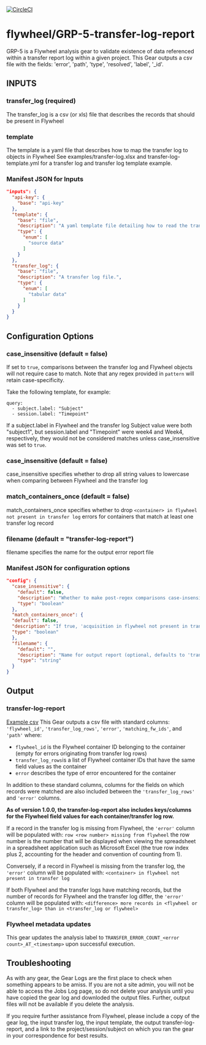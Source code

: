 [![CircleCI](https://circleci.com/gh/flywheel-apps/GRP-5-transfer-log-report.svg?style=svg)](https://circleci.com/gh/flywheel-apps/GRP-5-transfer-log-report)

# flywheel/GRP-5-transfer-log-report

GRP-5 is a Flywheel analysis gear to validate existence of data referenced within a transfer report log within a given project. This Gear outputs a csv file with the fields: 'error', 'path',  'type', 'resolved', 'label', '_id'.

## INPUTS

### transfer_log (required)
The transfer_log is a csv (or xls) file that describes the records that should be present in Flywheel
### template
The template is a yaml file that describes how to map the transfer log to objects in Flywheel
See examples/transfer-log.xlsx and transfer-log-template.yml for a transfer log and transfer log template example.
### Manifest JSON for Inputs
``` json
"inputs": {
  "api-key": {
    "base": "api-key"
  },
  "template": {
    "base": "file",
    "description": "A yaml template file detailing how to read the transfer log.",
    "type": {
      "enum": [
        "source data"
      ]
    }
  },
  "transfer_log": {
    "base": "file",
    "description": "A transfer log file.",
    "type": {
      "enum": [
        "tabular data"
      ]
    }
  }
}
  ```

## Configuration Options

### case_insensitive (default = false)
If set to `true`, comparisons between the transfer log and Flywheel objects will not require case to match. Note that any regex provided in `pattern` will retain case-specificity.

Take the following template, for example:
```
query:
  - subject.label: "Subject"
  - session.label: "Timepoint"
 ```
If a subject.label in Flywheel and the transfer log Subject value were both "subject1", but session.label and "Timepoint" were week4 and Week4, respectively, they would not be considered matches unless case_insensitive was set to `true`.

### case_insensitive (default = false)
case_insensitive specifies whether to drop all string values to lowercase when comparing between Flywheel and the transfer
log
### match_containers_once (default = false)
match_containers_once specifies whether to drop `<container> in flywheel not present in transfer log` errors for containers that match at least one transfer log record

### filename (default = "transfer-log-report")
filename specifies the name for the output error report file 

### Manifest JSON for configuration options
``` json
"config": {
  "case_insensitive": {
    "default": false,
    "description": "Whether to make post-regex comparisons case-insensitive.",
    "type": "boolean"
  },
  "match_containers_once": {
  "default": false,
  "description": "If true, 'acquisition in flywheel not present in transfer log' errors will not be logged when multiple files from the same container match a transfer log row. (default=false)",
  "type": "boolean"
  },
  "filename": {
    "default": "",
    "description": "Name for output report (optional, defaults to 'transfer-log-report').",
    "type": "string"
  }
}
```

## Output

### transfer-log-report
[Example csv](tests/unit_tests/data/example_error_report.csv) This Gear outputs a csv file with standard columns: `'flywheel_id'`, `'transfer_log_rows'`,  `'error'`, `'matching_fw_ids'`, and `'path'` where:
* `flywheel_id` is the Flywheel container ID belonging to the container (empty for errors originating from transfer
log rows)
* `transfer_log_rows`is a list of Flywheel container IDs that have the same field values as the container
* `error` describes the type of error encountered for the container

In addition to these standard columns, columns for the fields on which records were matched are also included between the
`'transfer_log_rows'` and `'error'` columns.

**As of version 1.0.0, the transfer-log-report also includes keys/columns for the Flywheel field values for each container/transfer log row.**

If a record in the transfer log is missing from Flywheel, the `'error'` column will be populated with:
`row <row number> missing from flywheel` the row number is the number that will be displayed when viewing the spreadsheet in a spreadsheet application such as Microsoft Excel (the true row index plus 2, accounting for the header and convention of counting from 1).

Conversely, if a record in Flywheel is missing from the transfer log, the `'error'` column will be populated with:
`<container> in flywheel not present in transfer log`

If both Flywheel and the transfer logs have matching records, but the number of records for Flywheel and the transfer log differ, the `'error'` column will be populated with:
`<difference> more records in <flywheel or transfer_log> than in <transfer_log or flywheel>`

### Flywheel metadata updates
This gear updates the analysis label to `TRANSFER_ERROR_COUNT_<error count>_AT_<timestamp>` upon successful execution.

## Troubleshooting
As with any gear, the Gear Logs are the first place to check when something appears to be amiss. If you are not a site admin, you will not be able to access the Jobs Log page, so do not delete your analysis until you have copied the gear log and downloded the output files. Further, output files will not be available if you delete the analysis.

If you require further assistance from Flywheel, please include a copy of the gear log, the input transfer log, the input template, the output transfer-log-report, and a link to the project/session/subject on which you ran the gear in your correspondence for best results.
